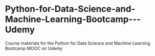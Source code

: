 # Python-for-Data-Science-and-Machine-Learning-Bootcamp---Udemy
Course materials for the Python for Data Science and Machine Learning Bootcamp MOOC  on Udemy
